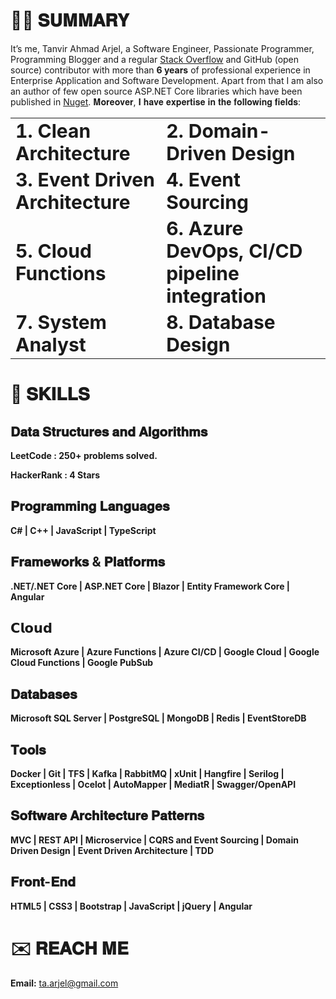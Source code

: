# 👨‍💻 𝐒𝐔𝐌𝐌𝐀𝐑𝐘

It’s me, Tanvir Ahmad Arjel, a Software Engineer, Passionate Programmer, Programming Blogger and a regular [Stack Overflow](https://stackoverflow.com/users/5928070/tanvirarjel) and GitHub (open source) contributor with more than **6 years** of professional experience in Enterprise Application and Software Development. Apart from that I am also an author of few open source ASP.NET Core libraries which have been published in [Nuget](https://www.nuget.org/profiles/TanvirArjel). 𝐌𝐨𝐫𝐞𝐨𝐯𝐞𝐫, 𝐈 𝐡𝐚𝐯𝐞 𝐞𝐱𝐩𝐞𝐫𝐭𝐢𝐬𝐞 𝐢𝐧 𝐭𝐡𝐞 𝐟𝐨𝐥𝐥𝐨𝐰𝐢𝐧𝐠 𝐟𝐢𝐞𝐥𝐝𝐬:

<table border="0">
 <tr>
    <td><b style="font-size:30px">1. Clean Architecture</b></td>
    <td><b style="font-size:30px">2. Domain-Driven Design</b></td>
 </tr>
 <tr>
    <td><b style="font-size:30px">3. Event Driven Architecture</b></td>
    <td><b style="font-size:30px">4. Event Sourcing</b></td>
 </tr>
  <tr>
    <td><b style="font-size:30px">5. Cloud Functions</b></td>
    <td><b style="font-size:30px">6. Azure DevOps, CI/CD pipeline integration</b></td>
 </tr>
  <tr>
    <td><b style="font-size:30px">7. System Analyst</b></td>
    <td><b style="font-size:30px">8. Database Design</b></td>
 </tr>
</table>

# 💪 𝐒𝐊𝐈𝐋𝐋𝐒

## 𝐃𝐚𝐭𝐚 𝐒𝐭𝐫𝐮𝐜𝐭𝐮𝐫𝐞𝐬 𝐚𝐧𝐝 𝐀𝐥𝐠𝐨𝐫𝐢𝐭𝐡𝐦𝐬
  **LeetCode : 250+ problems solved.**
  
  **HackerRank : 4 Stars**

## 𝐏𝐫𝐨𝐠𝐫𝐚𝐦𝐦𝐢𝐧𝐠 𝐋𝐚𝐧𝐠𝐮𝐚𝐠𝐞𝐬
  **C# | C++ | JavaScript | TypeScript**
  
## 𝐅𝐫𝐚𝐦𝐞𝐰𝐨𝐫𝐤𝐬 & 𝐏𝐥𝐚𝐭𝐟𝐨𝐫𝐦𝐬
**.NET/.NET Core | ASP.NET Core | Blazor | Entity Framework Core | Angular**

## 𝗖𝗹𝗼𝘂𝗱
**Microsoft Azure | Azure Functions | Azure CI/CD | Google Cloud | Google Cloud Functions | Google PubSub**

## 𝐃𝐚𝐭𝐚𝐛𝐚𝐬𝐞𝐬
**Microsoft SQL Server | PostgreSQL | MongoDB | Redis | EventStoreDB**

## 𝐓𝐨𝐨𝐥𝐬
**Docker | Git | TFS | Kafka | RabbitMQ | xUnit | Hangfire | Serilog | Exceptionless | Ocelot | AutoMapper | MediatR | Swagger/OpenAPI**

## 𝐒𝐨𝐟𝐭𝐰𝐚𝐫𝐞 𝐀𝐫𝐜𝐡𝐢𝐭𝐞𝐜𝐭𝐮𝐫𝐞 𝐏𝐚𝐭𝐭𝐞𝐫𝐧𝐬
**MVC | REST API | Microservice | CQRS and Event Sourcing | Domain Driven Design | Event Driven Architecture | TDD**

## 𝐅𝐫𝐨𝐧𝐭-𝐄𝐧𝐝
**HTML5 | CSS3 | Bootstrap | JavaScript | jQuery | Angular**

# ✉️ 𝐑𝐄𝐀𝐂𝐇 𝐌𝐄

 **Email:** ta.arjel@gmail.com
